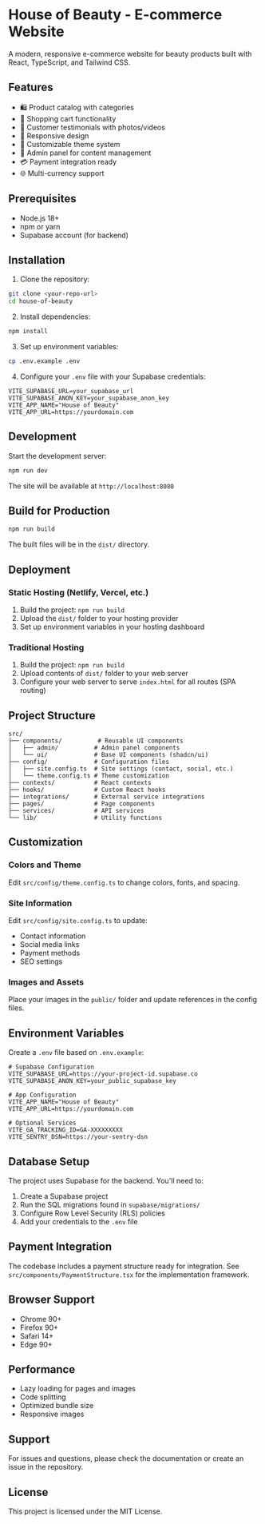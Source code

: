 
# House of Beauty - E-commerce Website

A modern, responsive e-commerce website for beauty products built with React, TypeScript, and Tailwind CSS.

## Features

- 🛍️ Product catalog with categories
- 🛒 Shopping cart functionality
- 💬 Customer testimonials with photos/videos
- 📱 Responsive design
- 🎨 Customizable theme system
- 🔧 Admin panel for content management
- 💳 Payment integration ready
- 🌐 Multi-currency support

## Prerequisites

- Node.js 18+ 
- npm or yarn
- Supabase account (for backend)

## Installation

1. Clone the repository:
```bash
git clone <your-repo-url>
cd house-of-beauty
```

2. Install dependencies:
```bash
npm install
```

3. Set up environment variables:
```bash
cp .env.example .env
```

4. Configure your `.env` file with your Supabase credentials:
```env
VITE_SUPABASE_URL=your_supabase_url
VITE_SUPABASE_ANON_KEY=your_supabase_anon_key
VITE_APP_NAME="House of Beauty"
VITE_APP_URL=https://yourdomain.com
```

## Development

Start the development server:
```bash
npm run dev
```

The site will be available at `http://localhost:8080`

## Build for Production

```bash
npm run build
```

The built files will be in the `dist/` directory.

## Deployment

### Static Hosting (Netlify, Vercel, etc.)

1. Build the project: `npm run build`
2. Upload the `dist/` folder to your hosting provider
3. Set up environment variables in your hosting dashboard

### Traditional Hosting

1. Build the project: `npm run build`
2. Upload contents of `dist/` folder to your web server
3. Configure your web server to serve `index.html` for all routes (SPA routing)

## Project Structure

```
src/
├── components/          # Reusable UI components
│   ├── admin/          # Admin panel components
│   └── ui/             # Base UI components (shadcn/ui)
├── config/             # Configuration files
│   ├── site.config.ts  # Site settings (contact, social, etc.)
│   └── theme.config.ts # Theme customization
├── contexts/           # React contexts
├── hooks/              # Custom React hooks
├── integrations/       # External service integrations
├── pages/              # Page components
├── services/           # API services
└── lib/                # Utility functions
```

## Customization

### Colors and Theme
Edit `src/config/theme.config.ts` to change colors, fonts, and spacing.

### Site Information
Edit `src/config/site.config.ts` to update:
- Contact information
- Social media links
- Payment methods
- SEO settings

### Images and Assets
Place your images in the `public/` folder and update references in the config files.

## Environment Variables

Create a `.env` file based on `.env.example`:

```env
# Supabase Configuration
VITE_SUPABASE_URL=https://your-project-id.supabase.co
VITE_SUPABASE_ANON_KEY=your_public_supabase_key

# App Configuration
VITE_APP_NAME="House of Beauty"
VITE_APP_URL=https://yourdomain.com

# Optional Services
VITE_GA_TRACKING_ID=GA-XXXXXXXXX
VITE_SENTRY_DSN=https://your-sentry-dsn
```

## Database Setup

The project uses Supabase for the backend. You'll need to:

1. Create a Supabase project
2. Run the SQL migrations found in `supabase/migrations/`
3. Configure Row Level Security (RLS) policies
4. Add your credentials to the `.env` file

## Payment Integration

The codebase includes a payment structure ready for integration. See `src/components/PaymentStructure.tsx` for the implementation framework.

## Browser Support

- Chrome 90+
- Firefox 90+
- Safari 14+
- Edge 90+

## Performance

- Lazy loading for pages and images
- Code splitting
- Optimized bundle size
- Responsive images

## Support

For issues and questions, please check the documentation or create an issue in the repository.

## License

This project is licensed under the MIT License.
